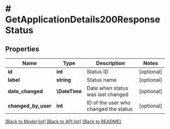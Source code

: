# # GetApplicationDetails200ResponseStatus

## Properties

Name | Type | Description | Notes
------------ | ------------- | ------------- | -------------
**id** | **int** | Status ID | [optional]
**label** | **string** | Status name | [optional]
**date_changed** | **\DateTime** | Date when status was last changed | [optional]
**changed_by_user** | **int** | ID of the user who changed the status | [optional]

[[Back to Model list]](../../README.md#models) [[Back to API list]](../../README.md#endpoints) [[Back to README]](../../README.md)
